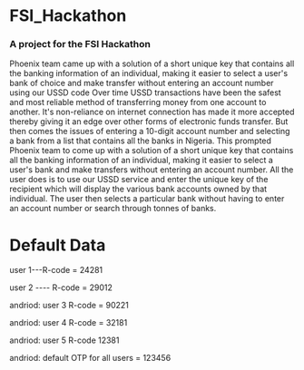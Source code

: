 # FSI_Hackathon
### A project for the FSI Hackathon
Phoenix team came up with a solution of a short unique key that contains all
the banking information of an individual, making it easier to select a user's bank of 
choice and make transfer without entering an account number using our 
USSD code
Over time USSD transactions have been the safest and most reliable method of transferring money from one account to another. 
It's non-reliance on internet connection has made it more accepted thereby giving it an edge over other forms
of electronic funds transfer. 
But then comes the issues of entering a 10-digit account number and selecting a bank
from a list that contains all the banks in Nigeria.
This prompted Phoenix team to come up with a solution of a short unique key that contains all 
the banking information of an individual, making it easier to select a user's bank and make 
transfers without entering an account number. 
All the user does is to use our USSD service and enter the unique key of the recipient which will display the 
various bank accounts owned by that individual. The user then selects a particular bank without having to
enter an account number or search through tonnes of banks.

# Default Data
user 1---R-code = 24281

 user 2 ---- R-code = 29012
 
 andriod: user 3 R-code = 90221
 
 andriod: user 4 R-code = 32181
 
 andriod: user 5 R-code 12381
 
 andriod: default OTP for all users = 123456
